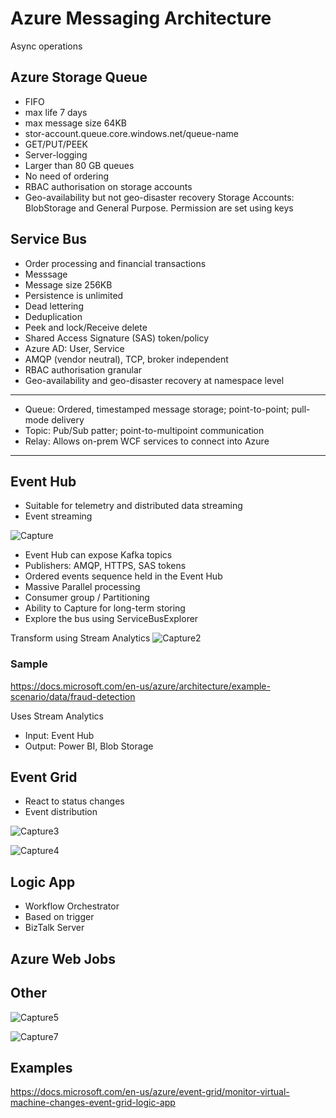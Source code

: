 # Azure Messaging Architecture

Async operations 

## Azure Storage Queue
- FIFO
- max life 7 days
- max message size 64KB
- stor-account.queue.core.windows.net/queue-name
- GET/PUT/PEEK
- Server-logging
- Larger than 80 GB queues
- No need of ordering
- RBAC authorisation on storage accounts
- Geo-availability but not geo-disaster recovery
Storage Accounts: BlobStorage and General Purpose. Permission are set using keys



## Service Bus
- Order processing and financial transactions
- Messsage
- Message size 256KB
- Persistence is unlimited
- Dead lettering
- Deduplication
- Peek and lock/Receive delete
- Shared Access Signature (SAS) token/policy
- Azure AD: User, Service 
- AMQP (vendor neutral), TCP, broker independent
- RBAC authorisation granular
- Geo-availability and geo-disaster recovery at namespace level

-------------------------------------------------------------------------------
- Queue: Ordered, timestamped message storage; point-to-point; pull-mode delivery
- Topic: Pub/Sub patter; point-to-multipoint communication
- Relay: Allows on-prem WCF services to connect into Azure
-------------------------------------------------------------------------------



## Event Hub
- Suitable for telemetry and distributed data streaming
- Event streaming


![Capture](https://user-images.githubusercontent.com/5715815/87634910-4c735180-c792-11ea-8a6a-91c77d1cd32a.PNG)

- Event Hub can expose Kafka topics
- Publishers: AMQP, HTTPS, SAS tokens
- Ordered events sequence held in the Event Hub
- Massive Parallel processing
- Consumer group / Partitioning
- Ability to Capture for long-term storing
- Explore the bus using ServiceBusExplorer

Transform using Stream Analytics
![Capture2](https://user-images.githubusercontent.com/5715815/87635424-200c0500-c793-11ea-81f1-695a1a206eb3.PNG)

### Sample
https://docs.microsoft.com/en-us/azure/architecture/example-scenario/data/fraud-detection

Uses Stream Analytics
- Input: Event Hub
- Output: Power BI, Blob Storage


## Event Grid
- React to status changes
- Event distribution

![Capture3](https://user-images.githubusercontent.com/5715815/87636377-c73d6c00-c794-11ea-96f1-116f61a81383.PNG)

![Capture4](https://user-images.githubusercontent.com/5715815/87636604-21d6c800-c795-11ea-87e8-4151af08e81b.PNG)


## Logic App
- Workflow Orchestrator
- Based on trigger
- BizTalk Server


## Azure Web Jobs


## Other
![Capture5](https://user-images.githubusercontent.com/5715815/87637455-57c87c00-c796-11ea-9190-9e9ed8056863.PNG)

![Capture7](https://user-images.githubusercontent.com/5715815/87637925-0c629d80-c797-11ea-9d80-a63b5026e49d.PNG)


## Examples
https://docs.microsoft.com/en-us/azure/event-grid/monitor-virtual-machine-changes-event-grid-logic-app
